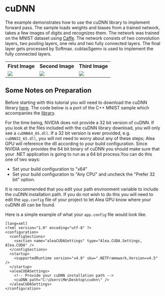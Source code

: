 # cuDNN

The example demonstrates how to use the cuDNN library to implement forward pass. The sample loads weights and biases from a trained network, takes a few images of digits and recognizes them.  The network was trained on the MNIST dataset using [Caffe](http://caffe.berkeleyvision.org/).  The network consists of two convolution layers, two pooling layers, one relu and two fully connected layers.  The final layer gets processed by Softmax.  cublasSgemv is used to implement the fully connected layers.

<table align="center" cellspacing="5" >
    <tr>
        <th>First Image</th>
        <th>Second Image</th>
        <th>Third Image</th></tr>
    <tr>
        <td><img src="../../content/images/one_28x28.jpg"></td>
        <td><img src="../../content/images/three_28x28.jpg"></td>
        <td><img src="../../content/images/five_28x28.jpg"></td>
    </tr>
</table>

## Some Notes on Preparation

Before starting with this tutorial you will need to download the cuDNN library [here](https://developer.nvidia.com/cuDNN).
The code below is a port of the C++ MNIST sample which accompanies the [library](https://developer.nvidia.com/cuDNN).

For the time being, NVIDIA does not provide a 32 bit version of cuDNN.  If you look at the files included with the cuDNN library download, you will only see a `cuDNN64_65.dll`.  If a 32 bit version is ever provided, e.g. `cuDNN32_65.dll`, you will not need to worry about any of these steps; Alea GPU will reference the dll according to your build configuration. Since NVIDIA only provides the 64 bit binary of cuDNN you should make sure that your .NET application is going to run as a 64 bit process.You can do this one of two ways:

  - Set your build configuration to "x64"
  - Set your build configuration to "Any CPU" and uncheck the "Prefer 32 bit" option.

It is reccommended that you edit your path environment variable to include the cuDNN installation path.  If you do not wish to do this you will need to edit the `app.config` file of your project to let Alea GPU know where your cuDNN dll can be found.

Here is a simple example of what your `app.config` file would look like.

    [lang=xml]
    <?xml version="1.0" encoding="utf-8" ?>
    <configuration>
      <configSections>
        <section name="aleaCUDASettings" type="Alea.CUDA.Settings, Alea.CUDA" />
      </configSections>
      <startup>
        <supportedRuntime version="v4.0" sku=".NETFramework,Version=v4.5" />
      </startup>
      <aleaCUDASettings>
        <!-- Provide your cuDNN installation path -->
        <cuDNN path="C:\Users\Me\Desktop\cudnn\" />
      </aleaCUDASettings>
    </configuration>


